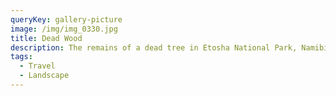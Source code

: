 ```yaml
---
queryKey: gallery-picture
image: /img/img_0330.jpg
title: Dead Wood
description: The remains of a dead tree in Etosha National Park, Namibia
tags:
  - Travel
  - Landscape
---
```

